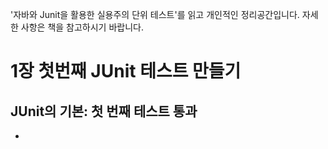 '자바와 Junit을 활용한 실용주의 단위 테스트'를 읽고 개인적인 정리공간입니다. 자세한 사항은 책을 참고하시기 바랍니다.

# 1장 첫번째 JUnit 테스트 만들기
## JUnit의 기본: 첫 번째 테스트 통과
- 
